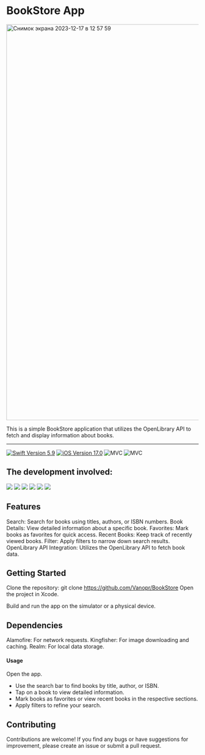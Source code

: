# BookStore App

<img width="1037" alt="Снимок экрана 2023-12-17 в 12 57 59" src="https://github.com/Vanopr/BookStore/assets/118197831/f3bc751c-de68-4f78-94cb-e2a52bea871e">




This is a simple BookStore application that utilizes the OpenLibrary API to fetch and display information about books.

---
<p align="left"> 
<a href="https://swift.org">
<img src="https://img.shields.io/badge/Swift 5.9-orange" alt="Swift Version 5.9" /></a>
<a href="https://developer.apple.com/ios/">
<img src="https://img.shields.io/badge/iOS 17.0-success" alt="iOS Version 17.0"/></a>
<img src="https://img.shields.io/badge/MVC-ff69b4" alt="MVC" /></a>
<img src="https://img.shields.io/badge/No storyboard-purple" alt="MVC" /></a>
</p>

## The development involved:
<p align="left"> 
<a href="https://github.com/Vanopr">
<img src="https://img.shields.io/badge/Vanopr-purple"/></a>
<a href="https://github.com/kornilov-ux">
<img src="https://img.shields.io/badge/kornilov.ux-blue"/></a>
<a href="https://github.com/O4ErtO">
<img src="https://img.shields.io/badge/O4ErtO-yellow"/></a>
<a href="https://github.com/Piohi">
<img src="https://img.shields.io/badge/Piohi-gray"/></a>
<a href="https://github.com/UdachiTomo">
<img src="https://img.shields.io/badge/UdachiTomo-green"/></a>
<a href="https://github.com/KrasnovYuri">
<img src="https://img.shields.io/badge/KrasnovYuri-red"/></a>
</p>

## Features
Search: Search for books using titles, authors, or ISBN numbers.
Book Details: View detailed information about a specific book.
Favorites: Mark books as favorites for quick access.
Recent Books: Keep track of recently viewed books.
Filter: Apply filters to narrow down search results.
OpenLibrary API Integration: Utilizes the OpenLibrary API to fetch book data.

## Getting Started
Clone the repository:
git clone https://github.com/Vanopr/BookStore
Open the project in Xcode.

Build and run the app on the simulator or a physical device.

## Dependencies
Alamofire: For network requests.
Kingfisher: For image downloading and caching.
Realm: For local data storage.

#### Usage
Open the app.

- Use the search bar to find books by title, author, or ISBN.
- Tap on a book to view detailed information.
- Mark books as favorites or view recent books in the respective sections.
- Apply filters to refine your search.

## Contributing
Contributions are welcome! If you find any bugs or have suggestions for improvement, please create an issue or submit a pull request.

